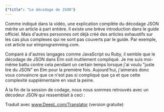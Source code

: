 ```yaml
---
{"title": "Le décodage de JSON"}
---
```

Comme indiqué dans la vidéo, une explication complète du décodage JSON mérite un article à part entière. Il existe une brève introduction dans le guide officiel. Mais d'autres personnes ont déjà créé des articles exhaustifs sur les cas plus complexes qui ne sont pas couverts par le guide. Par exemple, cet article sur elmprogramming.com.

Comparé à d'autres langages comme JavaScript ou Ruby, il semble que le décodage de JSON dans Elm soit inutilement compliqué. Je me suis moi-même battu contre cela pendant un certain temps lorsque j'ai voulu "juste lire du JSON" en Elm pour la première fois. Aujourd'hui, j'aimerais donc vous convaincre que ce n'est pas si compliqué que ça et que cette complexité supplémentaire en vaut la peine.

À la fin de la session de codage, nous nous sommes retrouvés avec un décodeur JSON qui ressemblait à ceci :

Traduit avec www.DeepL.com/Translator (version gratuite)
